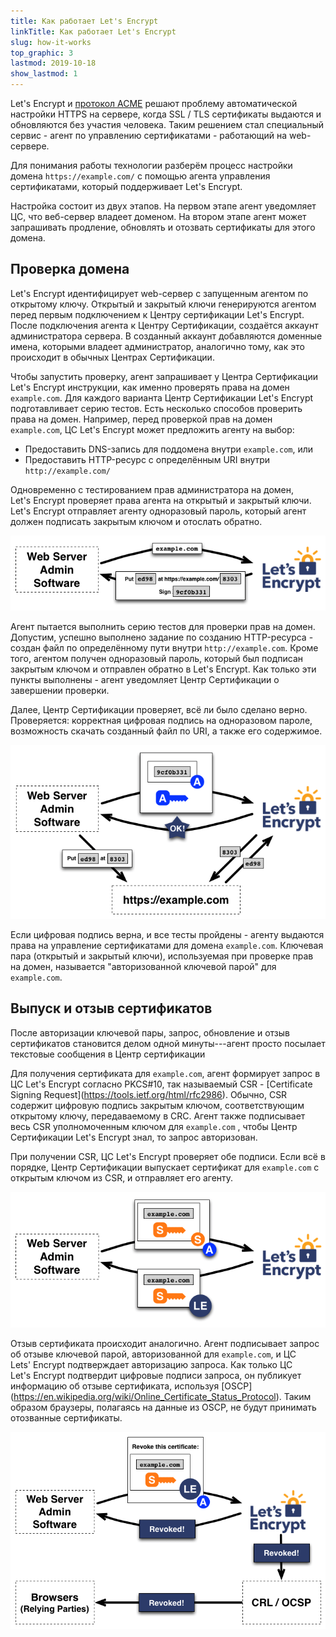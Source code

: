 ```yaml
---
title: Как работает Let's Encrypt
linkTitle: Как работает Let's Encrypt
slug: how-it-works
top_graphic: 3
lastmod: 2019-10-18
show_lastmod: 1
---
```



Let's&nbsp;Encrypt и [протокол ACME](https://tools.ietf.org/html/rfc8555) решают проблему автоматической настройки HTTPS на сервере, когда SSL / TLS сертификаты выдаются и обновляются без участия человека.  Таким решением стал специальный сервис - агент по управлению сертификатами - работающий на web-сервере.

Для понимания работы технологии разберём процесс настройки домена `https://example.com/` с помощью агента управления сертификатами, который поддерживает Let's&nbsp;Encrypt.

Настройка состоит из двух этапов.  На первом этапе агент уведомляет ЦС, что веб-сервер владеет доменом.  На втором этапе агент может запрашивать продление, обновлять и отозвать сертификаты для этого домена.

## Проверка домена

Let's&nbsp;Encrypt идентифицирует web-сервер с запущенным агентом по открытому ключу.  Открытый и закрытый ключи генерируются агентом перед первым подключением к Центру сертификации Let's&nbsp;Encrypt. После подключения агента к Центру Сертификации, создаётся аккаунт администратора сервера.  В созданный аккаунт добавляются доменные имена, которыми владеет администратор, аналогично тому, как это происходит в обычных Центрах Сертификации.

Чтобы запустить проверку, агент запрашивает у Центра Сертификации Let's&nbsp;Encrypt инструкции, как именно проверять права на домен `example.com`.  Для каждого варианта Центр Сертификации Let's&nbsp;Encrypt подготавливает серию тестов.   Есть несколько способов проверить права на домен.  Например, перед проверкой прав на домен `example.com`, ЦС Let's&nbsp;Encrypt может предложить агенту на выбор:

* Предоставить DNS-запись для поддомена внутри `example.com`, или
* Предоставить HTTP-ресурс с определённым URI внутри `http://example.com/`

Одновременно с тестированием прав администратора на домен, Let's&nbsp;Encrypt проверяет права агента на открытый и закрытый ключи. Let's&nbsp;Encrypt отправляет агенту одноразовый пароль, который агент должен подписать закрытым ключом и отослать обратно.

<div class="howitworks-figure">
<img alt="Requesting challenges to validate example.com"
     src="/images/howitworks_challenge.png"/>
</div>

Агент пытается выполнить серию тестов для проверки прав на домен.   Допустим, успешно выполнено задание по созданию HTTP-ресурса - создан файл по определённому пути внутри `http://example.com`.  Кроме того, агентом получен одноразовый пароль, который был подписан закрытым ключом и отправлен обратно в Let's&nbsp;Encrypt.  Как только эти пункты выполнены - агент уведомляет Центр Сертификации о завершении проверки.

Далее, Центр Сертификации проверяет, всё ли было сделано верно.  Проверяется: корректная цифровая подпись на одноразовом пароле, возможность скачать созданный файл по URI, а также его содержимое.

<div class="howitworks-figure">
<img alt="Requesting authorization to act for example.com"
     src="/images/howitworks_authorization.png"/>
</div>

Если цифровая подпись верна, и все тесты пройдены - агенту выдаются права на управление сертификатами для домена `example.com`.  Ключевая пара (открытый и закрытый ключи), используемая при проверке прав на домен, называется "авторизованной ключевой парой" для `example.com`.


## Выпуск и отзыв сертификатов

После авторизации ключевой пары, запрос, обновление и отзыв сертификатов становится делом одной минуты---агент просто посылает текстовые сообщения в Центр сертификации

Для получения сертификата для `example.com`, агент формирует запрос в ЦС Let's&nbsp;Encrypt согласно PKCS#10, так называемый CSR - \[Certificate Signing Request\](https://tools.ietf.org/html/rfc2986).  Обычно, CSR содержит цифровую подпись закрытым ключом, соответствующим открытому ключу, передаваемому в CRC.  Агент также подписывает весь CSR уполномоченным ключом для `example.com` , чтобы Центр Сертификации Let's Encrypt знал, то запрос авторизован.

При получении CSR, ЦС Let's&nbsp;Encrypt проверяет обе подписи.  Если всё в порядке, Центр Сертификации выпускает сертификат для `example.com` с открытым ключом из CSR, и отправляет его агенту.

<div class="howitworks-figure">
<img alt="Requesting a certificate for example.com"
     src="/images/howitworks_certificate.png"/>
</div>

Отзыв сертификата происходит аналогично.  Агент подписывает запрос об отзыве ключевой парой, авторизованной для `example.com`, и ЦС Lets'&nbsp;Encrypt подтверждает авторизацию запроса.  Как только ЦС Let's&nbsp;Encrypt подтвердит цифровые подписи запроса, он публикует информацию об отзыве сертификата, используя \[OSCP\](https://en.wikipedia.org/wiki/Online_Certificate_Status_Protocol). Таким образом браузеры, полагаясь на данные из OSCP, не будут принимать отозванные сертификаты.

<div class="howitworks-figure">
<img alt="Requesting revocation of a certificate for example.com"
     src="/images/howitworks_revocation.png"/>
</div>



